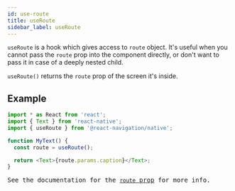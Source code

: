 ```yaml
---
id: use-route
title: useRoute
sidebar_label: useRoute
---
```


`useRoute` is a hook which gives access to `route` object. It's useful when you cannot pass the `route` prop into the component directly, or don't want to pass it in case of a deeply nested child.

`useRoute()` returns the `route` prop of the screen it's inside.

## Example

<samp id="use-route-example">

```js
import * as React from 'react';
import { Text } from 'react-native';
import { useRoute } from '@react-navigation/native';

function MyText() {
  const route = useRoute();

  return <Text>{route.params.caption}</Text>;
}
```

See the documentation for the [`route` prop](route-prop.md) for more info.
